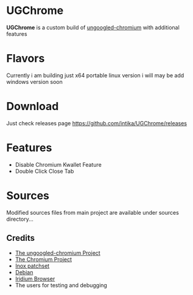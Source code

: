 # UGChrome

**UGChrome** is a custom build of [ungoogled-chromium](//github.com/Eloston/ungoogled-chromium/) with additional features

# Flavors 
Currently i am building just x64 portable linux version i will may be add windows version soon 

# Download 
Just check releases page https://github.com/intika/UGChrome/releases

# Features 
- Disable Chromium Kwallet Feature
- Double Click Close Tab

# Sources 
Modified sources files from main project are available under sources directory...  

## Credits

* [The ungoogled-chromium Project](//github.com/Eloston/ungoogled-chromium/)
* [The Chromium Project](//www.chromium.org/)
* [Inox patchset](//github.com/gcarq/inox-patchset)
* [Debian](//tracker.debian.org/pkg/chromium-browser)
* [Iridium Browser](//iridiumbrowser.de/)
* The users for testing and debugging

